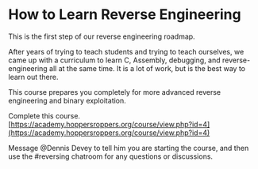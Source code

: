 # How to Learn Reverse Engineering 

This is the first step of our reverse engineering roadmap. 

After years of trying to teach students and trying to teach ourselves, we came up with a curriculum to learn C, Assembly, debugging, and reverse-engineering all at the same time. It is a lot of work, but is the best way to learn out there.

This course prepares you completely for more advanced reverse engineering and binary exploitation.

Complete this course. [https://academy.hoppersroppers.org/course/view.php?id=4](https://academy.hoppersroppers.org/course/view.php?id=4)

Message @Dennis Devey to tell him you are starting the course, and then use the #reversing chatroom for any questions or discussions.
